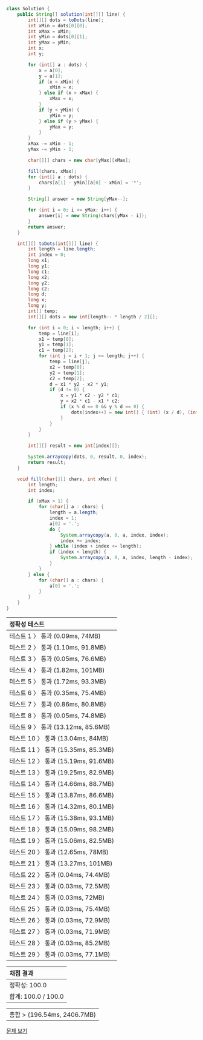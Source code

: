 ```java
class Solution {
    public String[] solution(int[][] line) {
        int[][] dots = toDots(line);
        int xMin = dots[0][0];
        int xMax = xMin;
        int yMin = dots[0][1];
        int yMax = yMin;
        int x;
        int y;

        for (int[] a : dots) {
            x = a[0];
            y = a[1];
            if (x < xMin) {
                xMin = x;
            } else if (x > xMax) {
                xMax = x;
            }
            if (y < yMin) {
                yMin = y;
            } else if (y > yMax) {
                yMax = y;
            }
        }
        xMax -= xMin - 1;
        yMax -= yMin - 1;

        char[][] chars = new char[yMax][xMax];

        fill(chars, xMax);
        for (int[] a : dots) {
            chars[a[1] - yMin][a[0] - xMin] = '*';
        }

        String[] answer = new String[yMax--];

        for (int i = 0; i <= yMax; i++) {
            answer[i] = new String(chars[yMax - i]);
        }
        return answer;
    }

    int[][] toDots(int[][] line) {
        int length = line.length;
        int index = 0;
        long x1;
        long y1;
        long c1;
        long x2;
        long y2;
        long c2;
        long d;
        long x;
        long y;
        int[] temp;
        int[][] dots = new int[length-- * length / 2][];

        for (int i = 0; i < length; i++) {
            temp = line[i];
            x1 = temp[0];
            y1 = temp[1];
            c1 = temp[2];
            for (int j = i + 1; j <= length; j++) {
                temp = line[j];
                x2 = temp[0];
                y2 = temp[1];
                c2 = temp[2];
                d = x1 * y2 - x2 * y1;
                if (d != 0) {
                    x = y1 * c2 - y2 * c1;
                    y = x2 * c1 - x1 * c2;
                    if (x % d == 0 && y % d == 0) {
                        dots[index++] = new int[] { (int) (x / d), (int) (y / d) };
                    }
                }
            }
        }

        int[][] result = new int[index][];

        System.arraycopy(dots, 0, result, 0, index);
        return result;
    }

    void fill(char[][] chars, int xMax) {
        int length;
        int index;

        if (xMax > 1) {
            for (char[] a : chars) {
                length = a.length;
                index = 1;
                a[0] = '.';
                do {
                    System.arraycopy(a, 0, a, index, index);
                    index += index;
                } while (index + index <= length);
                if (index < length) {
                    System.arraycopy(a, 0, a, index, length - index);
                }
            }
        } else {
            for (char[] a : chars) {
                a[0] = '.';
            }
        }
    }
}
```
 | 정확성 테스트 |
 |  :-  |
 | 테스트 1 〉 통과 (0.09ms, 74MB) |
 | 테스트 2 〉 통과 (1.10ms, 91.8MB) |
 | 테스트 3 〉 통과 (0.05ms, 76.6MB) |
 | 테스트 4 〉 통과 (1.82ms, 101MB) |
 | 테스트 5 〉 통과 (1.72ms, 93.3MB) |
 | 테스트 6 〉 통과 (0.35ms, 75.4MB) |
 | 테스트 7 〉 통과 (0.86ms, 80.8MB) |
 | 테스트 8 〉 통과 (0.05ms, 74.8MB) |
 | 테스트 9 〉 통과 (13.12ms, 85.6MB) |
 | 테스트 10 〉 통과 (13.04ms, 84MB) |
 | 테스트 11 〉 통과 (15.35ms, 85.3MB) |
 | 테스트 12 〉 통과 (15.19ms, 91.6MB) |
 | 테스트 13 〉 통과 (19.25ms, 82.9MB) |
 | 테스트 14 〉 통과 (14.66ms, 88.7MB) |
 | 테스트 15 〉 통과 (13.87ms, 86.6MB) |
 | 테스트 16 〉 통과 (14.32ms, 80.1MB) |
 | 테스트 17 〉 통과 (15.38ms, 93.1MB) |
 | 테스트 18 〉 통과 (15.09ms, 98.2MB) |
 | 테스트 19 〉 통과 (15.06ms, 82.5MB) |
 | 테스트 20 〉 통과 (12.65ms, 78MB) |
 | 테스트 21 〉 통과 (13.27ms, 101MB) |
 | 테스트 22 〉 통과 (0.04ms, 74.4MB) |
 | 테스트 23 〉 통과 (0.03ms, 72.5MB) |
 | 테스트 24 〉 통과 (0.03ms, 72MB) |
 | 테스트 25 〉 통과 (0.03ms, 75.4MB) |
 | 테스트 26 〉 통과 (0.03ms, 72.9MB) |
 | 테스트 27 〉 통과 (0.03ms, 71.9MB) |
 | 테스트 28 〉 통과 (0.03ms, 85.2MB) |
 | 테스트 29 〉 통과 (0.03ms, 77.1MB) |

 | 채점 결과 |
 | :- |
 | 정확성: 100.0 |
 | 합계: 100.0 / 100.0 |

 ||
 | :- |
 | 총합 > (196.54ms, 2406.7MB) |

[문제 보기](https://programmers.co.kr/learn/courses/30/lessons/87377?language=java)
